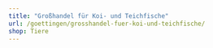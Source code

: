 ```yaml
---
title: "Großhandel für Koi- und Teichfische"
url: /goettingen/grosshandel-fuer-koi-und-teichfische/
shop: Tiere
---
```

